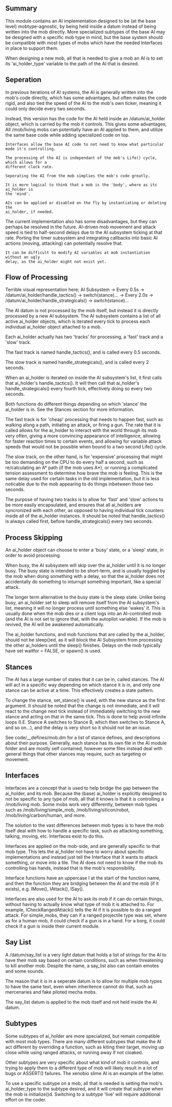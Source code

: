 ## Summary

This module contains an AI implementation designed to be (at the base level) mobtype-agnostic,
by being held inside a datum instead of being written into the mob directly. More specialized
subtypes of the base AI may be designed with a specific mob type in mind, but the base system
should be compatible with most types of mobs which have the needed Interfaces in place to
support them.

When designing a new mob, all that is needed to give a mob an AI is to set
its 'ai_holder_type' variable to the path of the AI that is desired.


## Seperation

In previous iterations of AI systems, the AI is generally written into the mob's code directly,
which has some advantages, but often makes the code rigid, and also tied the speed of the AI
to the mob's own ticker, meaning it could only decide every two seconds.

Instead, this version has the code for the AI held inside an /datum/ai_holder object,
which is carried by the mob it controls. This gives some advantages;
	All /mob/living mobs can potentially have an AI applied to them, and utilize the
	same base code while adding specialized code on top.

	Interfaces allow the base AI code to not need to know what particular mode it's controlling.

	The processing of the AI is independant of the mob's Life() cycle, which allows for a
	different clock rate.

	Seperating the AI from the mob simplies the mob's code greatly.

	It is more logical to think that a mob is the 'body', where as its ai_holder is
	the 'mind'.

	AIs can be applied or disabled on the fly by instantiating or deleting the
	ai_holder, if needed.


The current implementation also has some disadvantages, but they can perhaps be resolved
in the future.
	AI-driven mob movement and attack speed is tied to half-second delays due to the
	AI subsystem ticking at that rate. Porting the timer subsystem and integrating
	callbacks into basic AI actions (moving, attacking) can potentially resolve that.

	It can be difficult to modify AI variables at mob instantiation without an ugly
	delay, as the ai_holder might not exist yet.


## Flow of Processing

Terrible visual representation here;
AI Subsystem	-> Every 0.5s -> /datum/ai_holder/handle_tactics()	-> switch(stance)...
				-> Every 2.0s -> /datum/ai_holder/handle_strategicals()	-> switch(stance)...

The AI datum is not processed by the mob itself, but instead it is directly processed
by a new AI subsystem. The AI subsystem contains a list of all active ai_holder
objects, which is iterated every tick to process each individual ai_holder
object attached to a mob.

Each ai_holder actually has two 'tracks' for processing, a 'fast' track
and a 'slow' track.

The fast track is named handle_tactics(), and is called every 0.5 seconds.

The slow track is named handle_strategicals(), and is called every 2 seconds.

When an ai_holder is iterated on inside the AI subsystem's list, it first
calls that ai_holder's handle_tactics(). It will then call that ai_holder's
handle_strategicals() every fourth tick, effectively doing so every two seconds.

Both functions do different things depending on which 'stance' the
ai_holder is in. See the Stances section for more information.

The fast track is for 'cheap' processing that needs to happen fast, such as
walking along a path, initiating an attack, or firing a gun. The rate that
it is called allows for the ai_holder to interact with the world through
its mob very often, giving a more convincing appearance of intelligence,
allowing for faster reaction times to certain events, and allowing for
variable attack speeds that would not be possible when bound to a
two second Life() cycle.

The slow track, on the other hand, is for 'expensive' processing that might
be too demanding on the CPU to do every half a second, such as
re/calculating an A* path (if the mob uses A*), or running a complicated
tension assessment to determine how brave the mob is feeling. This is the
same delay used for certain tasks in the old implementation, but it is less
noticable due to the mob appearing to do things inbetween those two seconds.

The purpose of having two tracks is to allow for 'fast' and 'slow' actions
to be more easily encapsulated, and ensures that all ai_holders are syncronized
with each other, as opposed to having individual tick counters inside all of
the ai_holder instances.  It should be noted that handle_tactics() is always
called first, before handle_strategicals() every two seconds.

## Process Skipping

An ai_holder object can choose to enter a 'busy' state, or a 'sleep' state,
in order to avoid processing.

When busy, the AI subsystem will skip over the ai_holder until it is no
longer busy. The busy state is intended to be short-term, and is usually
toggled by the mob when doing something with a delay, so that the ai_holder
does not accidentally do something to inturrupt something important, like
a special attack.

The longer term alternative to the busy state is the sleep state. Unlike
being busy, an ai_holder set to sleep will remove itself from the
AI subsystem's list, meaning it will no longer process until something
else 'wakes' it. This is usually done when the mob dies or a client
logs into an AI-controlled mob (and the AI is not set to ignore that,
with the autopilot variable). If the mob is revived, the AI will be
awakened automatically.

The ai_holder functions, and mob functions that are called by the
ai_holder, should not be sleep()ed, as it will block the AI Subsystem
from processing the other ai_holders until the sleep() finishes.
Delays on the mob typically have set waitfor = FALSE, or spawn() is used.


## Stances

The AI has a large number of states that it can be in, called stances.
The AI will act in a specific way depending on which stance it is in,
and only one stance can be active at a time. This effectively creates
a state pattern.

To change the stance, set_stance() is used, with the new stance as
the first argument. It should be noted that the change is not immediate,
and it will react to the change next tick instead of immediately switching
to the new stance and acting on that in the same tick. This is done to help
avoid infinite loops (I.E. Stance A switches to Stance B, which then
switches to Stance A, and so on...), and the delay is very short so
it should not be an issue.

See code/__defines/mob.dm for a list of stance defines, and descriptions
about their purpose. Generally, each stance has its own file in the AI
module folder and are mostly self contained, however some files instead
deal with general things that other stances may require, such as targeting
or movement.

## Interfaces

Interfaces are a concept that is used to help bridge the gap between
the ai_holder, and its mob. Because the (base) ai_holder is explicitly
designed to not be specific to any type of mob, all that it knows is
that it is controlling a /mob/living mob. Some mobs work very differently,
between mob types such as /mob/living/simple_mob, /mob/living/silicon/robot,
/mob/living/carbon/human, and more.

The solution to the vast differences between mob types is to have the
mob itself deal with how to handle a specific task, such as attacking
something, talking, moving, etc. Interfaces exist to do this.

Interfaces are applied on the mob-side, and are generally specific to
that mob type. This lets the ai_holder not have to worry about specific
implementations and instead just tell the Interface that it wants to attack
something, or move into a tile. The AI does not need to know if the mob its
controlling has hands, instead that is the mob's responsibility.

Interface functions have an uppercase I at the start of the function name,
and then the function they are bridging between the AI and the mob
(if it exists), e.g. IMove(), IAttack(), ISay().

Interfaces are also used for the AI to ask its mob if it can do certain
things, without having to actually know what type of mob it is attached to.
For example, ICheckRangedAttack() tells the AI if it is possible to do a
ranged attack. For simple_mobs, they can if a ranged projectile type was set,
where as for a human mob, it could check if a gun is in a hand. For a borg,
it could check if a gun is inside their current module.

## Say List

A /datum/say_list is a very light datum that holds a list of strings for the
AI to have their mob say based on certain conditions, such as when threatening
to kill another mob. Despite the name, a say_list also can contain emotes
and some sounds.

The reason that it is in a seperate datum is to allow for multiple mob types
to have the same text, even when inheritence cannot do that, such as
mercenaries and fake piloted mecha mobs.

The say_list datum is applied to the mob itself and not held inside the AI datum.

## Subtypes

Some subtypes of ai_holder are more specialized, but remain compatible with
most mob types. There are many different subtypes that make the AI act different
by overriding a function, such as kiting their target, moving up close while
using ranged attacks, or running away if not cloaked.

Other subtypes are very specific about what kind of mob it controls, and trying
to apply them to a different type of mob will likely result in a lot of bugs
or ASSERT() failures. The xenobio slime AI is an example of the latter.

To use a specific subtype on a mob, all that is needed is setting the mob's
ai_holder_type to the subtype desired, and it will create that subtype when
the mob is initialize()d. Switching to a subtype 'live' will require additional
effort on the coder.
